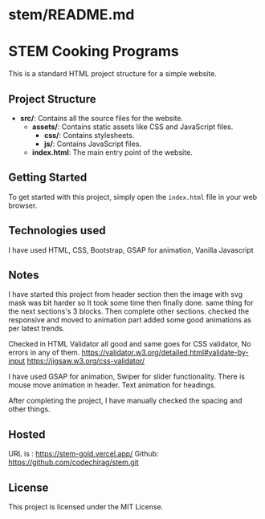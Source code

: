 # stem/README.md

# STEM Cooking Programs

This is a standard HTML project structure for a simple website.

## Project Structure

- **src/**: Contains all the source files for the website.
  - **assets/**: Contains static assets like CSS and JavaScript files.
    - **css/**: Contains stylesheets.
    - **js/**: Contains JavaScript files.
  - **index.html**: The main entry point of the website.

## Getting Started

To get started with this project, simply open the `index.html` file in your web browser.

## Technologies used
I have used HTML, CSS, Bootstrap, GSAP for animation, Vanilla Javascript

## Notes
I have started this project from header section then the image with svg mask was bit harder so It took some time then finally done. same thing for the next sections's 3 blocks. Then complete other sections. checked the responsive and moved to animation part added some good animations as per latest trends.

Checked in HTML Validator all good and same goes for CSS validator, No errors in any of them.
https://validator.w3.org/detailed.html#validate-by-input
https://jigsaw.w3.org/css-validator/


I have used GSAP for animation, Swiper for slider functionality. There is mouse move animation in header. Text animation for headings.

After completing the project, I have manually checked the spacing and other things. 

## Hosted
URL is : https://stem-gold.vercel.app/
Github: https://github.com/codechirag/stem.git


## License

This project is licensed under the MIT License.
